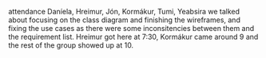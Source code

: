 attendance Daníela, Hreimur, Jón, Kormákur, Tumi, Yeabsira
we talked about focusing on the class diagram and finishing the wireframes, and fixing the use cases as there were some inconsitencies between them and the requirement list. 
Hreimur got here at 7:30, Kormákur came around 9 and the rest of the group showed up at 10.